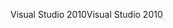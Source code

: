 <span data-ttu-id="81323-101">Visual Studio 2010</span><span class="sxs-lookup"><span data-stu-id="81323-101">Visual Studio 2010</span></span>